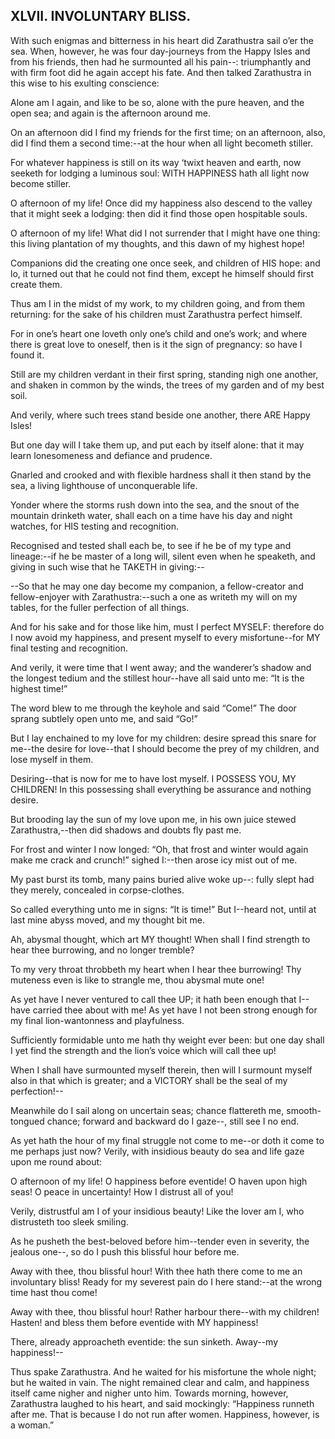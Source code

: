 ## XLVII. INVOLUNTARY BLISS.

With such enigmas and bitterness in his heart did Zarathustra sail o’er
the sea. When, however, he was four day-journeys from the Happy
Isles and from his friends, then had he surmounted all his pain--:
triumphantly and with firm foot did he again accept his fate. And then
talked Zarathustra in this wise to his exulting conscience:

Alone am I again, and like to be so, alone with the pure heaven, and the
open sea; and again is the afternoon around me.

On an afternoon did I find my friends for the first time; on an
afternoon, also, did I find them a second time:--at the hour when all
light becometh stiller.

For whatever happiness is still on its way ‘twixt heaven and earth, now
seeketh for lodging a luminous soul: WITH HAPPINESS hath all light now
become stiller.

O afternoon of my life! Once did my happiness also descend to the valley
that it might seek a lodging: then did it find those open hospitable
souls.

O afternoon of my life! What did I not surrender that I might have
one thing: this living plantation of my thoughts, and this dawn of my
highest hope!

Companions did the creating one once seek, and children of HIS hope: and
lo, it turned out that he could not find them, except he himself should
first create them.

Thus am I in the midst of my work, to my children going, and from
them returning: for the sake of his children must Zarathustra perfect
himself.

For in one’s heart one loveth only one’s child and one’s work; and where
there is great love to oneself, then is it the sign of pregnancy: so
have I found it.

Still are my children verdant in their first spring, standing nigh one
another, and shaken in common by the winds, the trees of my garden and
of my best soil.

And verily, where such trees stand beside one another, there ARE Happy
Isles!

But one day will I take them up, and put each by itself alone: that it
may learn lonesomeness and defiance and prudence.

Gnarled and crooked and with flexible hardness shall it then stand by
the sea, a living lighthouse of unconquerable life.

Yonder where the storms rush down into the sea, and the snout of the
mountain drinketh water, shall each on a time have his day and night
watches, for HIS testing and recognition.

Recognised and tested shall each be, to see if he be of my type and
lineage:--if he be master of a long will, silent even when he speaketh,
and giving in such wise that he TAKETH in giving:--

--So that he may one day become my companion, a fellow-creator and
fellow-enjoyer with Zarathustra:--such a one as writeth my will on my
tables, for the fuller perfection of all things.

And for his sake and for those like him, must I perfect MYSELF:
therefore do I now avoid my happiness, and present myself to every
misfortune--for MY final testing and recognition.

And verily, it were time that I went away; and the wanderer’s shadow and
the longest tedium and the stillest hour--have all said unto me: “It is
the highest time!”

The word blew to me through the keyhole and said “Come!” The door sprang
subtlely open unto me, and said “Go!”

But I lay enchained to my love for my children: desire spread this
snare for me--the desire for love--that I should become the prey of my
children, and lose myself in them.

Desiring--that is now for me to have lost myself. I POSSESS YOU, MY
CHILDREN! In this possessing shall everything be assurance and nothing
desire.

But brooding lay the sun of my love upon me, in his own juice stewed
Zarathustra,--then did shadows and doubts fly past me.

For frost and winter I now longed: “Oh, that frost and winter would
again make me crack and crunch!” sighed I:--then arose icy mist out of
me.

My past burst its tomb, many pains buried alive woke up--: fully slept
had they merely, concealed in corpse-clothes.

So called everything unto me in signs: “It is time!” But I--heard not,
until at last mine abyss moved, and my thought bit me.

Ah, abysmal thought, which art MY thought! When shall I find strength to
hear thee burrowing, and no longer tremble?

To my very throat throbbeth my heart when I hear thee burrowing! Thy
muteness even is like to strangle me, thou abysmal mute one!

As yet have I never ventured to call thee UP; it hath been enough that
I--have carried thee about with me! As yet have I not been strong
enough for my final lion-wantonness and playfulness.

Sufficiently formidable unto me hath thy weight ever been: but one day
shall I yet find the strength and the lion’s voice which will call thee
up!

When I shall have surmounted myself therein, then will I surmount myself
also in that which is greater; and a VICTORY shall be the seal of my
perfection!--

Meanwhile do I sail along on uncertain seas; chance flattereth me,
smooth-tongued chance; forward and backward do I gaze--, still see I no
end.

As yet hath the hour of my final struggle not come to me--or doth it
come to me perhaps just now? Verily, with insidious beauty do sea and
life gaze upon me round about:

O afternoon of my life! O happiness before eventide! O haven upon high
seas! O peace in uncertainty! How I distrust all of you!

Verily, distrustful am I of your insidious beauty! Like the lover am I,
who distrusteth too sleek smiling.

As he pusheth the best-beloved before him--tender even in severity, the
jealous one--, so do I push this blissful hour before me.

Away with thee, thou blissful hour! With thee hath there come to me an
involuntary bliss! Ready for my severest pain do I here stand:--at the
wrong time hast thou come!

Away with thee, thou blissful hour! Rather harbour there--with my
children! Hasten! and bless them before eventide with MY happiness!

There, already approacheth eventide: the sun sinketh. Away--my
happiness!--

Thus spake Zarathustra. And he waited for his misfortune the whole
night; but he waited in vain. The night remained clear and calm, and
happiness itself came nigher and nigher unto him. Towards morning,
however, Zarathustra laughed to his heart, and said mockingly:
“Happiness runneth after me. That is because I do not run after women.
Happiness, however, is a woman.”




